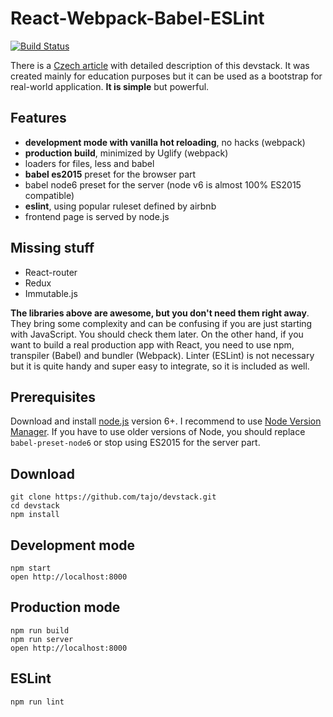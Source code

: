 # React-Webpack-Babel-ESLint

[![Build Status](https://travis-ci.org/tajo/devstack.svg?branch=master)](https://travis-ci.org/tajo/devstack)

There is a [Czech article](http://www.dzejes.cz/prvni-dev-stack.html) with detailed description of this devstack. It was created mainly for education purposes but it can be used as a bootstrap for real-world application. **It is simple** but powerful.

## Features
- **development mode with vanilla hot reloading**, no hacks (webpack)
- **production build**, minimized by Uglify (webpack)
- loaders for files, less and babel
- **babel es2015** preset for the browser part
- babel node6 preset for the server (node v6 is almost 100% ES2015 compatible)
- **eslint**, using popular ruleset defined by airbnb
- frontend page is served by node.js

## Missing stuff
- React-router
- Redux
- Immutable.js

**The libraries above are awesome, but you don't need them right away**. They bring some complexity and can be confusing if you are just starting with JavaScript. You should check them later. On the other hand, if you want to build a real production app with React, you need to use npm, transpiler (Babel) and bundler (Webpack). Linter (ESLint) is not necessary but it is quite handy and super easy to integrate, so it is included as well.

## Prerequisites

Download and install [node.js](http://nodejs.org) version 6+. I recommend to use [Node Version Manager](https://github.com/creationix/nvm). If you have to use older versions of Node, you should replace `babel-preset-node6` or stop using ES2015 for the server part.

## Download

```shell
git clone https://github.com/tajo/devstack.git
cd devstack
npm install
```

## Development mode

```shell
npm start
open http://localhost:8000
```

## Production mode

```shell
npm run build
npm run server
open http://localhost:8000
```

## ESLint

```shell
npm run lint
```
